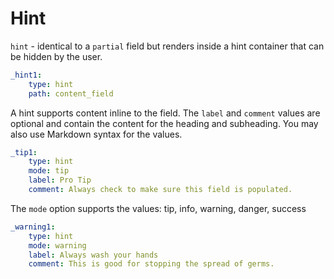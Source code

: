 # Hint

`hint` - identical to a `partial` field but renders inside a hint container that can be hidden by the user.

```yaml
_hint1:
    type: hint
    path: content_field
```

A hint supports content inline to the field. The `label` and `comment` values are optional and contain the content for the heading and subheading. You may also use Markdown syntax for the values.

```yaml
_tip1:
    type: hint
    mode: tip
    label: Pro Tip
    comment: Always check to make sure this field is populated.
```

The `mode` option supports the values: tip, info, warning, danger, success

```yaml
_warning1:
    type: hint
    mode: warning
    label: Always wash your hands
    comment: This is good for stopping the spread of germs.
```
